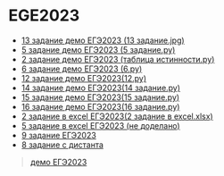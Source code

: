 # EGE2023

+ [13 задание демо ЕГЭ2023 (13 задание.jpg)](https://github.com/vvlera/ege2023/blob/main/13%20%D0%B7%D0%B0%D0%B4%D0%B0%D0%BD%D0%B8%D0%B5.jpg)
+ [5 задание демо ЕГЭ2023 (5 задание.py)](https://github.com/vvlera/ege2023/blob/main/5%20%D0%B7%D0%B0%D0%B4%D0%B0%D0%BD%D0%B8%D0%B5%20%D0%95%D0%93%D0%AD.py)
+ [2 задание демо ЕГЭ2023 (таблица истинности.py)](https://github.com/vvlera/ege2023/blob/main/%D1%82%D0%B0%D0%B1%D0%BB%D0%B8%D1%86%D0%B0%20%D0%B8%D1%81%D1%82%D0%B8%D0%BD%D0%BD%D0%BE%D1%81%D1%82%D0%B8.py)
+ [6 задание демо ЕГЭ2023 (6.py)](https://github.com/vvlera/ege2023/blob/main/6.py)
+ [12 задание демо ЕГЭ2023(12.py)](https://github.com/vvlera/ege2023/blob/main/12.py)
+ [14 задание демо ЕГЭ2023(14 задание.py)](https://github.com/vvlera/ege2023/blob/main/14%20%D0%B7%D0%B0%D0%B4%D0%B0%D0%BD%D0%B8%D0%B5.py)
+ [15 задание демо ЕГЭ2023(15 задание.py)](https://github.com/vvlera/ege2023/blob/main/15%20%D0%B7%D0%B0%D0%B4%D0%B0%D0%BD%D0%B8%D0%B5.py)
+ [16 задание демо ЕГЭ2023(16 задание.py)](https://github.com/vvlera/ege2023/blob/main/16%20%D0%B7%D0%B0%D0%B4%D0%B0%D0%BD%D0%B8%D0%B5.py)
+ [2 задание в excel ЕГЭ2023(2 задание в excel.xlsx)](https://github.com/vvlera/ege2023/blob/main/2%20%D0%B7%D0%B0%D0%B4%D0%B0%D0%BD%D0%B8%D0%B5%20%D0%B2%20excel.xlsx)
+ [5 задание в excel ЕГЭ2023 (не доделано)](https://github.com/vvlera/ege2023/blob/main/5%20%D0%B7%D0%B0%D0%B4%D0%B0%D0%BD%D0%B8%D0%B5.xlsx)
+ [9 задание ЕГЭ2023](https://github.com/vvlera/ege2023/blob/main/9%20%D0%B7%D0%B0%D0%B4%D0%B0%D0%BD%D0%B8%D0%B5.py)
+ [8 задание с дистанта]()
> [демо ЕГЭ2023](https://github.com/vvlera/ege/tree/main/2023demo)
